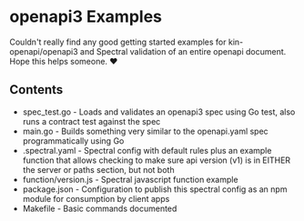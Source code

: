 # openapi3 Examples

Couldn't really find any good getting started examples for kin-openapi/openapi3 and Spectral validation of an entire openapi document. Hope this helps someone. ❤

## Contents

* spec_test.go - Loads and validates an openapi3 spec using Go test, also runs a contract test against the spec
* main.go - Builds something very similar to the openapi.yaml spec programmatically using Go
* .spectral.yaml - Spectral config with default rules plus an example function that allows checking to make sure api version (v1) is in EITHER the server or paths section, but not both
* function/version.js - Spectral javascript function example
* package.json - Configuration to publish this spectral config as an npm module for consumption by client apps
* Makefile - Basic commands documented
